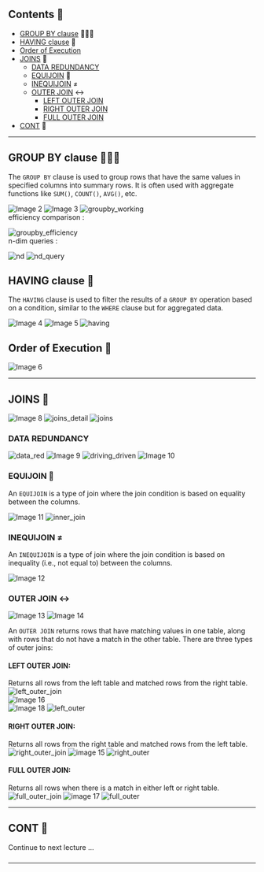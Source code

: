 ## Contents 📑

- [GROUP BY clause](#group-by-clause-) 🧑‍🤝‍🧑
- [HAVING clause](#having-clause-) 🤔
- [Order of Execution](#order-of-execution-)
- [JOINS](#joins-) 🔗
    - [DATA REDUNDANCY](#data-redundancy)
    - [EQUIJOIN](#equijoin-) 🔄
    - [INEQUIJOIN](#inequijoin-) ≠
    - [OUTER JOIN](#outer-join-%EF%B8%8F) ↔️
        - [LEFT OUTER JOIN](#left-outer-join-)
        - [RIGHT OUTER JOIN](#right-outer-join-)
        - [FULL OUTER JOIN](#full-outer-join-)
- [CONT](#cont-) 📝

---

## GROUP BY clause 🧑‍🤝‍🧑

The `GROUP BY` clause is used to group rows that have the same values in specified columns into summary rows. It is often used with aggregate functions like `SUM()`, `COUNT()`, `AVG()`, etc.

![Image 2](https://raw.githubusercontent.com/9kaus/ascend_SQL/main/daywise/6/images/img2.png)
![Image 3](https://raw.githubusercontent.com/9kaus/ascend_SQL/main/daywise/6/images/img3.png)
![groupby_working](https://raw.githubusercontent.com/9kaus/ascend_SQL/main/daywise/6/images/groupby_working.png)
<br>efficiency comparison : <br>

![groupby_efficiency](https://raw.githubusercontent.com/9kaus/ascend_SQL/main/daywise/6/images/groupby_efficiency.png)
<br>n-dim queries : <br>

![nd](https://raw.githubusercontent.com/9kaus/ascend_SQL/main/daywise/6/images/nd.png)
![nd_query](https://raw.githubusercontent.com/9kaus/ascend_SQL/main/daywise/6/images/nd_query.png)

## HAVING clause 🤔

The `HAVING` clause is used to filter the results of a `GROUP BY` operation based on a condition, similar to the `WHERE` clause but for aggregated data.

![Image 4](https://raw.githubusercontent.com/9kaus/ascend_SQL/main/daywise/6/images/img4.png)
![Image 5](https://raw.githubusercontent.com/9kaus/ascend_SQL/main/daywise/6/images/img5.png)
![having](https://raw.githubusercontent.com/9kaus/ascend_SQL/main/daywise/6/images/having.png)


## Order of Execution 🎢
![Image 6](https://raw.githubusercontent.com/9kaus/ascend_SQL/main/daywise/6/images/img6.png)

---

## JOINS 🔗

![Image 8](https://raw.githubusercontent.com/9kaus/ascend_SQL/main/daywise/6/images/img8.png)
![joins_detail](https://raw.githubusercontent.com/9kaus/ascend_SQL/main/daywise/6/images/joins_detail.png)
![joins](https://raw.githubusercontent.com/9kaus/ascend_SQL/main/daywise/6/images/joins.png)


### DATA REDUNDANCY
![data_red](https://raw.githubusercontent.com/9kaus/ascend_SQL/main/daywise/6/images/data_red.png)
![Image 9](https://raw.githubusercontent.com/9kaus/ascend_SQL/main/daywise/6/images/img9.png)
![driving_driven](https://raw.githubusercontent.com/9kaus/ascend_SQL/main/daywise/6/images/driving_driven.png)
![Image 10](https://raw.githubusercontent.com/9kaus/ascend_SQL/main/daywise/6/images/img10.png)


### EQUIJOIN 🔄

An `EQUIJOIN` is a type of join where the join condition is based on equality between the columns.

![Image 11](https://raw.githubusercontent.com/9kaus/ascend_SQL/main/daywise/6/images/img11.png)
![inner_join](https://raw.githubusercontent.com/9kaus/ascend_SQL/main/daywise/6/images/inner_join.png)


### INEQUIJOIN ≠

An `INEQUIJOIN` is a type of join where the join condition is based on inequality (i.e., not equal to) between the columns.

![Image 12](https://raw.githubusercontent.com/9kaus/ascend_SQL/main/daywise/6/images/img12.png)


### OUTER JOIN ↔️

![Image 13](https://raw.githubusercontent.com/9kaus/ascend_SQL/main/daywise/6/images/img13.png)
![Image 14](https://raw.githubusercontent.com/9kaus/ascend_SQL/main/daywise/6/images/img14.png)


An `OUTER JOIN` returns rows that have matching values in one table, along with rows that do not have a match in the other table. There are three types of outer joins:

#### **LEFT OUTER JOIN**: <br>
Returns all rows from the left table and matched rows from the right table.
![left_outer_join](https://raw.githubusercontent.com/9kaus/ascend_SQL/main/daywise/6/images/left_outer_join.png)<br>
![Image 16](https://raw.githubusercontent.com/9kaus/ascend_SQL/main/daywise/6/images/img16.png)<br>
![Image 18](https://raw.githubusercontent.com/9kaus/ascend_SQL/main/daywise/6/images/img18.png)
![left_outer](https://raw.githubusercontent.com/9kaus/ascend_SQL/main/daywise/6/images/left_outer.png)

#### **RIGHT OUTER JOIN**: <br>
Returns all rows from the right table and matched rows from the left table.
![right_outer_join](https://raw.githubusercontent.com/9kaus/ascend_SQL/main/daywise/6/images/right_outer_join.png)
![image 15](https://raw.githubusercontent.com/9kaus/ascend_SQL/main/daywise/6/images/img15.png)
![right_outer](https://raw.githubusercontent.com/9kaus/ascend_SQL/main/daywise/6/images/right_outer.png)

#### **FULL OUTER JOIN**: <br>
Returns all rows when there is a match in either left or right table.
![full_outer_join](https://raw.githubusercontent.com/9kaus/ascend_SQL/main/daywise/6/images/full_outer_join.png)
![image 17](https://raw.githubusercontent.com/9kaus/ascend_SQL/main/daywise/6/images/img17.png)
![full_outer](https://raw.githubusercontent.com/9kaus/ascend_SQL/main/daywise/6/images/full_outer.png)

---

## CONT 📝
Continue to next lecture ...
###
---

